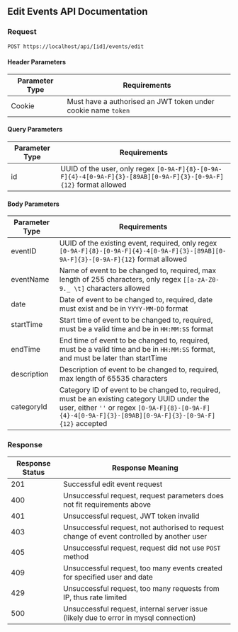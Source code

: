 
## Edit Events API Documentation

### Request

`POST https://localhost/api/[id]/events/edit`

#### Header Parameters

| Parameter Type | Requirements |
|----------------|--------------|
| Cookie | Must have a authorised an JWT token under cookie name `token` |

#### Query Parameters

| Parameter Type | Requirements |
|----------------|--------------|
| id | UUID of the user, only regex `[0-9A-F]{8}-[0-9A-F]{4}-4[0-9A-F]{3}-[89AB][0-9A-F]{3}-[0-9A-F]{12}` format allowed |

#### Body Parameters

| Parameter Type | Requirements |
|----------------|--------------|
| eventID | UUID of the existing event, required, only regex `[0-9A-F]{8}-[0-9A-F]{4}-4[0-9A-F]{3}-[89AB][0-9A-F]{3}-[0-9A-F]{12}` format allowed |
| eventName | Name of event to be changed to, required, max length of 255 characters, only regex `[[a-zA-Z0-9._ \t]` characters allowed |
| date | Date of event to be changed to, required, date must exist and be in `YYYY-MM-DD` format |
| startTime | Start time of event to be changed to, required, must be a valid time and be in `HH:MM:SS` format |
| endTime | End time of event to be changed to, required, must be a valid time and be in `HH:MM:SS` format, and must be later than startTime |
| description | Description of event to be changed to, required, max length of 65535 characters |
| categoryId | Category ID of event to be changed to, required, must be an existing category UUID under the user, either `''` or regex `[0-9A-F]{8}-[0-9A-F]{4}-4[0-9A-F]{3}-[89AB][0-9A-F]{3}-[0-9A-F]{12}` accepted |

### Response

| Response Status | Response Meaning |
|-|-|
| 201 | Successful edit event request |
| 400 | Unsuccessful request, request parameters does not fit requirements above |
| 401 | Unsuccessful request, JWT token invalid |
| 403 | Unsuccessful request, not authorised to request change of event controlled by another user |
| 405 | Unsuccessful request, request did not use `POST` method |
| 409 | Unsuccessful request, too many events created for specified user and date |
| 429 | Unsuccessful request, too many requests from IP, thus rate limited |
| 500 | Unsuccessful request, internal server issue (likely due to error in mysql connection) |